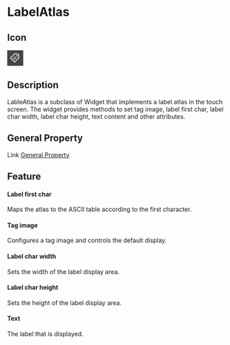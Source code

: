 # LabelAtlas

## Icon

![](./res/labelatlas.png)

## Description

LableAtlas is a subclass of Widget that implements a label atlas in the touch screen.
The widget provides methods to set tag image, label first char, label char width, label char height, text content and other attributes.

## General Property

Link [General Property](../widget/general_property.md)


## Feature



#### Label first char

Maps the atlas to the ASCII table according to the first character.

#### Tag image

Configures a tag image and controls the default display.

#### Label char width

Sets the width of the label display area.

#### Label char height

Sets the height of the label display area.

#### Text

The label that is displayed.